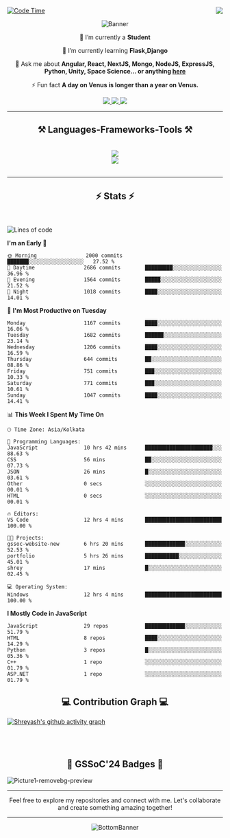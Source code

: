 <div>
 
<img align="right" src="https://visitor-badge.laobi.icu/badge?page_id=shreyash3087.shreyash3087" />

 [![Code Time](https://wakatime.com/badge/user/cd5f70df-e644-46f4-a03b-e1ce78615131.svg)](https://wakatime.com/@cd5f70df-e644-46f4-a03b-e1ce78615131)
 
</div>


<div align="center">
 
![Banner](https://github.com/user-attachments/assets/fe33d289-b057-4d85-ad76-3103802aa9e1)

</div>


<div align="center">
 
 🔭 I’m currently a **Student** 
 
 🌱 I’m currently learning **Flask,Django**

💬 Ask me about **Angular, React, NextJS, Mongo, NodeJS, ExpressJS, Python, Unity, Space Science... or anything [here](https://github.com/shreyash3087/shreyash3087/issues)**

⚡ Fun fact **A day on Venus is longer than a year on Venus.**

</div>
 
<div align="center"> 
  <a href="mailto:shreyash3087@gmail.com">
    <img src="https://img.shields.io/badge/Gmail-333333?style=for-the-badge&logo=gmail&logoColor=red" />
  </a>
  <a href="https://www.linkedin.com/in/shreyash-srivastava-1a1161280" target="_blank">
    <img src="https://img.shields.io/badge/LinkedIn-0077B5?style=for-the-badge&logo=linkedin&logoColor=white" target="_blank" />
  </a>
  <a href="https://github.com/shreyash3087" target="_blank">
     <img src="https://img.shields.io/badge/Github-FF5722?style=for-the-badge&logo=github&logoColor=white" target="_blank" />
  </a>
</div>
<hr/>
 
<h2 align="center">⚒️ Languages-Frameworks-Tools ⚒️</h2>
<br/>
<div align="center">
    <img src="https://skillicons.dev/icons?i=react,bootstrap,html,css,vscode,github,figma,cpp,vercel,netlify" /><br>
    <img src="https://skillicons.dev/icons?i=tailwind,git,nodejs,python,javascript,typescript,express,firebase,mongodb,nextjs,unity,azure,blender" /><br>
</div>

<br/>
<hr/>

<h2 align="center">⚡ Stats ⚡</h2>

<br>
<div>
 
 
<!--START_SECTION:waka-->
![Lines of code](https://img.shields.io/badge/From%20Hello%20World%20I%27ve%20Written-4.6%20million%20lines%20of%20code-blue)

**I'm an Early 🐤** 

```text
🌞 Morning                2000 commits        ███████░░░░░░░░░░░░░░░░░░   27.52 % 
🌆 Daytime                2686 commits        █████████░░░░░░░░░░░░░░░░   36.96 % 
🌃 Evening                1564 commits        █████░░░░░░░░░░░░░░░░░░░░   21.52 % 
🌙 Night                  1018 commits        ████░░░░░░░░░░░░░░░░░░░░░   14.01 % 
```
📅 **I'm Most Productive on Tuesday** 

```text
Monday                   1167 commits        ████░░░░░░░░░░░░░░░░░░░░░   16.06 % 
Tuesday                  1682 commits        ██████░░░░░░░░░░░░░░░░░░░   23.14 % 
Wednesday                1206 commits        ████░░░░░░░░░░░░░░░░░░░░░   16.59 % 
Thursday                 644 commits         ██░░░░░░░░░░░░░░░░░░░░░░░   08.86 % 
Friday                   751 commits         ███░░░░░░░░░░░░░░░░░░░░░░   10.33 % 
Saturday                 771 commits         ███░░░░░░░░░░░░░░░░░░░░░░   10.61 % 
Sunday                   1047 commits        ████░░░░░░░░░░░░░░░░░░░░░   14.41 % 
```


📊 **This Week I Spent My Time On** 

```text
🕑︎ Time Zone: Asia/Kolkata

💬 Programming Languages: 
JavaScript               10 hrs 42 mins      ██████████████████████░░░   88.63 % 
CSS                      56 mins             ██░░░░░░░░░░░░░░░░░░░░░░░   07.73 % 
JSON                     26 mins             █░░░░░░░░░░░░░░░░░░░░░░░░   03.61 % 
Other                    0 secs              ░░░░░░░░░░░░░░░░░░░░░░░░░   00.01 % 
HTML                     0 secs              ░░░░░░░░░░░░░░░░░░░░░░░░░   00.01 % 

🔥 Editors: 
VS Code                  12 hrs 4 mins       █████████████████████████   100.00 % 

🐱‍💻 Projects: 
gssoc-website-new        6 hrs 20 mins       █████████████░░░░░░░░░░░░   52.53 % 
portfolio                5 hrs 26 mins       ███████████░░░░░░░░░░░░░░   45.01 % 
shrey                    17 mins             █░░░░░░░░░░░░░░░░░░░░░░░░   02.45 % 

💻 Operating System: 
Windows                  12 hrs 4 mins       █████████████████████████   100.00 % 
```

**I Mostly Code in JavaScript** 

```text
JavaScript               29 repos            █████████████░░░░░░░░░░░░   51.79 % 
HTML                     8 repos             ████░░░░░░░░░░░░░░░░░░░░░   14.29 % 
Python                   3 repos             █░░░░░░░░░░░░░░░░░░░░░░░░   05.36 % 
C++                      1 repo              ░░░░░░░░░░░░░░░░░░░░░░░░░   01.79 % 
ASP.NET                  1 repo              ░░░░░░░░░░░░░░░░░░░░░░░░░   01.79 % 
```




<!--END_SECTION:waka-->

</div>

<div>
  <div align="center" ><h2 align="center">💻 Contribution Graph 💻</h2></div>
 
  [![Shreyash's github activity graph](https://github-readme-activity-graph.vercel.app/graph?username=shreyash3087&hide_border=true&theme=github)](https://github.com/ashutosh00710/github-readme-activity-graph)
 
</div>

<br/><br/>

<h2 align="center">🔰 GSSoC'24 Badges 🔰</h2>

![Picture1-removebg-preview](https://github.com/user-attachments/assets/4ece96a5-043a-44df-b51b-40738d3603ff)

<div align="center"> 
  <hr/>
  Feel free to explore my repositories and connect with me. Let's collaborate and create something amazing together!
  <hr/>
</div>

<div align="center">
 
![BottomBanner](https://github.com/user-attachments/assets/7afe064f-9b9f-401d-bec1-35c8625bb3dc)

</div>

